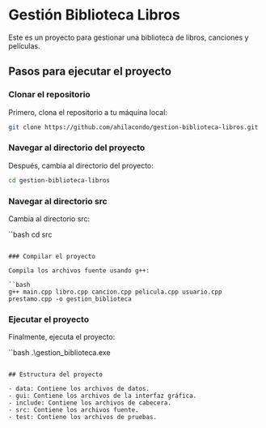 # Gestión Biblioteca Libros

Este es un proyecto para gestionar una biblioteca de libros, canciones y películas.

## Pasos para ejecutar el proyecto

### Clonar el repositorio

Primero, clona el repositorio a tu máquina local:

```bash
git clone https://github.com/ahilacondo/gestion-biblioteca-libros.git
```

### Navegar al directorio del proyecto

Después, cambia al directorio del proyecto:

```bash
cd gestion-biblioteca-libros
```

### Navegar al directorio src

Cambia al directorio src:

``bash
cd src
```

### Compilar el proyecto

Compila los archivos fuente usando g++:

``bash
g++ main.cpp libro.cpp cancion.cpp pelicula.cpp usuario.cpp prestamo.cpp -o gestion_biblioteca
```

### Ejecutar el proyecto

Finalmente, ejecuta el proyecto:

``bash
.\gestion_biblioteca.exe
```

## Estructura del proyecto

- data: Contiene los archivos de datos.
- gui: Contiene los archivos de la interfaz gráfica.
- include: Contiene los archivos de cabecera.
- src: Contiene los archivos fuente.
- test: Contiene los archivos de pruebas.
